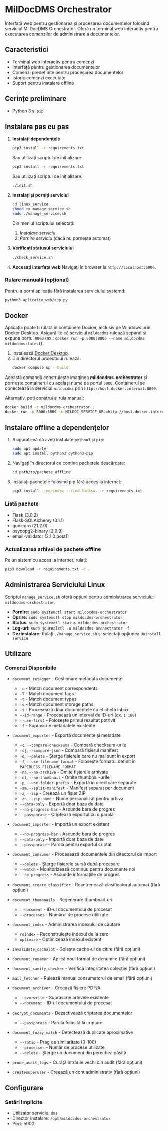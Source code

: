 # MilDocDMS Orchestrator

Interfață web pentru gestionarea și procesarea documentelor folosind serviciul MilDocDMS Orchestrator. Oferă un terminal web interactiv pentru executarea comenzilor de administrare a documentelor.

## Caracteristici

- Terminal web interactiv pentru comenzi
- Interfață pentru gestionarea documentelor
- Comenzi predefinite pentru procesarea documentelor
- Istoric comenzi executate
- Suport pentru instalare offline

## Cerințe preliminare

- Python 3 și `pip`

## Instalare pas cu pas

1. **Instalați dependențele**
   ```bash
   pip3 install -r requirements.txt
   ```

   Sau utilizați scriptul de inițializare:
   ```bash
   pip3 install -r requirements.txt
   ```

   Sau utilizați scriptul de inițializare:
   ```bash
   ./init.sh
   ```

2. **Instalați și porniți serviciul**
   ```bash
   cd linux_service
   chmod +x manage_service.sh
   sudo ./manage_service.sh
   ```
   Din meniul scriptului selectați:
   1. *Instalare serviciu*
   2. *Pornire serviciu* (dacă nu pornește automat)

3. **Verificați statusul serviciului**
   ```bash
   ./check_service.sh
   ```

4. **Accesați interfața web**
   Navigați în browser la `http://localhost:5000`.

### Rulare manuală (opțional)
Pentru a porni aplicația fără instalarea serviciului systemd:
```bash
python3 aplicatie_web/app.py
```

## Docker

Aplicația poate fi rulată în containere Docker, inclusiv pe Windows prin Docker Desktop. Asigură-te că serviciul `mildocdms` rulează separat și expune portul `8000` (ex.: `docker run -p 8000:8000 --name mildocdms mildocdms:latest`).


1. Instalează [Docker Desktop](https://www.docker.com/products/docker-desktop/).
2. Din directorul proiectului rulează:
   ```bash
   docker compose up --build
   ```

Această comandă construiește imaginea **mildocdms-orchestrator** și pornește containerul cu același nume pe portul `5000`. Containerul se conectează la serviciul `mildocdms` prin `http://host.docker.internal:8000`.

Alternativ, poți construi și rula manual:

```bash
docker build -t mildocdms-orchestrator .
docker run -p 5000:5000 -e MILDOC_SERVICE_URL=http://host.docker.internal:8000 mildocdms-orchestrator
```


## Instalare offline a dependențelor

1. Asigurați-vă că aveți instalate `python3` și `pip`:
   ```bash
   sudo apt update
   sudo apt install python3 python3-pip
   ```

2. Navigați în directorul ce conține pachetele descărcate:
   ```bash
   cd path/to/pachete_offline
   ```

3. Instalați pachetele folosind pip fără acces la internet:
   ```bash
   pip3 install --no-index --find-links=. -r requirements.txt
   ```

### Listă pachete
- Flask (3.0.2)
- Flask-SQLAlchemy (3.1.1)
- gunicorn (21.2.0)
- psycopg2-binary (2.9.9)
- email-validator (2.1.0.post1)

### Actualizarea arhivei de pachete offline
Pe un sistem cu acces la internet, rulați:
```bash
pip3 download -r requirements.txt -d .
```

## Administrarea Serviciului Linux

Scriptul `manage_service.sh` oferă opțiuni pentru administrarea serviciului `mildocdms-orchestrator`:

- **Pornire:** `sudo systemctl start mildocdms-orchestrator`
- **Oprire:** `sudo systemctl stop mildocdms-orchestrator`
- **Status:** `sudo systemctl status mildocdms-orchestrator`
- **Log-uri:** `sudo journalctl -u mildocdms-orchestrator -f`
- **Dezinstalare:** Rulați `./manage_service.sh` și selectați opțiunea `Uninstall service`

## Utilizare

### Comenzi Disponibile

- `document_retagger` - Gestionare metadata documente
  - `-c` - Match document correspondents
  - `-T` - Match document tags
  - `-t` - Match document types
  - `-s` - Match document storage paths
  - `-i` - Procesează doar documentele cu eticheta inbox
  - `--id-range` - Procesează un interval de ID-uri (ex. `1 100`)
  - `--use-first` - Folosește primul rezultat potrivit
  - `-f` - Suprascrie metadatele existente

- `document_exporter` - Exportă documente și metadate
  - `-c`, `--compare-checksums` - Compară checksum-urile
  - `-cj`, `--compare-json` - Compară fișierul manifest
  - `-d`, `--delete` - Șterge fișierele care nu mai sunt în export
  - `-f`, `--use-filename-format` - Folosește formatul definit în `PAPERLESS_FILENAME_FORMAT`
  - `-na`, `--no-archive` - Omite fișierele arhivate
  - `-nt`, `--no-thumbnail` - Omite thumbnail-urile
  - `-p`, `--use-folder-prefix` - Exportă în directoare separate
  - `-sm`, `--split-manifest` - Manifest separat per document
  - `-z`, `--zip` - Creează un fișier ZIP
  - `-zn`, `--zip-name` - Nume personalizat pentru arhivă
  - `--data-only` - Exportă doar baza de date
  - `--no-progress-bar` - Ascunde bara de progres
  - `--passphrase` - Criptează exportul cu o parolă

- `document_importer` - Importă un export existent
  - `--no-progress-bar` - Ascunde bara de progres
  - `--data-only` - Importă doar baza de date
  - `--passphrase` - Parolă pentru exportul criptat

- `document_consumer` - Procesează documentele din directorul de import
  - `--delete` - Șterge fișierele sursă după procesare
  - `--watch` - Monitorizează continuu pentru documente noi
  - `--no-progress` - Ascunde informațiile de progres

- `document_create_classifier` - Reantrenează clasificatorul automat (fără opțiuni)

- `document_thumbnails` - Regenerare thumbnail-uri
  - `--document` - ID-ul documentului de procesat
  - `--processes` - Numărul de procese utilizate

- `document_index` - Administrarea indexului de căutare
  - `reindex` - Reconstruiește indexul de la zero
  - `optimize` - Optimizează indexul existent

- `invalidate_cachalot` - Golește cache-ul de citire (fără opțiuni)

- `document_renamer` - Aplică noul format de denumire (fără opțiuni)

- `document_sanity_checker` - Verifică integritatea colecției (fără opțiuni)

- `mail_fetcher` - Rulează manual consumatorul de email (fără opțiuni)

- `document_archiver` - Creează fișiere PDF/A
  - `--overwrite` - Suprascrie arhivele existente
  - `--document` - ID-ul documentului de procesat

- `decrypt_documents` - Dezactivează criptarea documentelor
  - `--passphrase` - Parola folosită la criptare

- `document_fuzzy_match` - Detectează duplicate aproximative
  - `--ratio` - Prag de similaritate (0-100)
  - `--processes` - Număr de procese utilizate
  - `--delete` - Șterge un document din perechea găsită

- `prune_audit_logs` - Curăță intrările vechi din audit (fără opțiuni)

- `createsuperuser` - Creează un cont administrativ (fără opțiuni)

## Configurare

### Setări Implicite
- Utilizator serviciu: `dms`
- Director instalare: `/opt/mildocdms-orchestrator`
- Port: 5000

